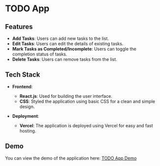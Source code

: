 # TODO App

## Features
- **Add Tasks**: Users can add new tasks to the list.
- **Edit Tasks**: Users can edit the details of existing tasks.
- **Mark Tasks as Completed/Incomplete**: Users can toggle the completion status of tasks.
- **Delete Tasks**: Users can remove tasks from the list.

## Tech Stack
- **Frontend**:
  - **React.js**: Used for building the user interface.
  - **CSS**: Styled the application using basic CSS for a clean and simple design.

- **Deployment**:
  - **Vercel**: The application is deployed using Vercel for easy and fast hosting.

## Demo
You can view the demo of the application here: [TODO App Demo](https://todo-lqyfl8qx9-kentakakimoto17s-projects.vercel.app/)
